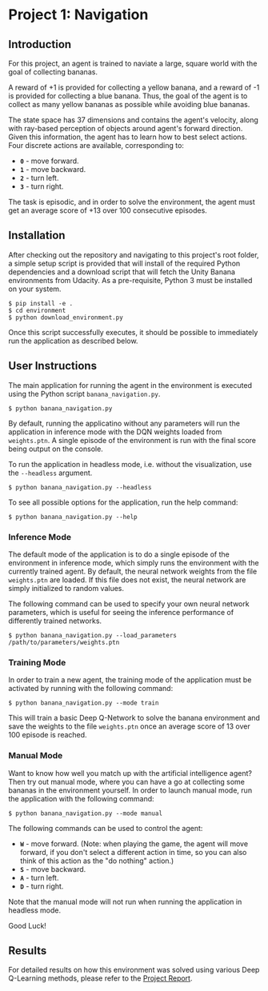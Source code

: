 # Project 1: Navigation

## Introduction

For this project, an agent is trained to naviate a large, square world with the goal of collecting bananas.

A reward of +1 is provided for collecting a yellow banana, and a reward of -1 is provided for collecting a blue banana.
Thus, the goal of the agent is to collect as many yellow bananas as possible while avoiding blue bananas.

The state space has 37 dimensions and contains the agent's velocity, along with ray-based perception of objects around
agent's forward direction.  Given this information, the agent has to learn how to best select actions.  Four discrete
actions are available, corresponding to:
- **`0`** - move forward.
- **`1`** - move backward.
- **`2`** - turn left.
- **`3`** - turn right.

The task is episodic, and in order to solve the environment, the agent must get an average score of +13 over 100
consecutive episodes.

## Installation

After checking out the repository and navigating to this project's root folder, a simple setup script is provided that
will install of the required Python dependencies and a download script that will fetch the Unity Banana environments
from Udacity. As a pre-requisite, Python 3 must be installed on your system.

```
$ pip install -e .
$ cd environment
$ python download_environment.py
```

Once this script successfully executes, it should be possible to immediately run the application as described below.


## User Instructions

The main application for running the agent in the environment is executed using the Python script
`banana_navigation.py`.

```
$ python banana_navigation.py
```

By default, running the applicatino without any parameters will run the application in inference mode with the DQN
weights loaded from `weights.ptn`. A single episode of the environment is run with the final score being output on the
console.

To run the application in headless mode, i.e. without the visualization, use the `--headless` argument.

```
$ python banana_navigation.py --headless
```

To see all possible options for the application, run the help command:

```
$ python banana_navigation.py --help
```

### Inference Mode

The default mode of the application is to do a single episode of the environment in inference mode, which simply runs
the environment with the currently trained agent. By default, the neural network weights from the file `weights.ptn`
are loaded. If this file does not exist, the neural network are simply initialized to random values.

The following command can be used to specify your own neural network parameters, which is useful for seeing the
inference performance of differently trained networks.

```
$ python banana_navigation.py --load_parameters /path/to/parameters/weights.ptn
```

### Training Mode

In order to train a new agent, the training mode of the application must be activated by running with the following
command:

```
$ python banana_navigation.py --mode train
```

This will train a basic Deep Q-Network to solve the banana environment and save the weights to the file `weights.ptn`
once an average score of 13 over 100 episode is reached.

### Manual Mode

Want to know how well you match up with the artificial intelligence agent? Then try out manual mode, where you can have
a go at collecting some bananas in the environment yourself. In order to launch manual mode, run the application with
the following command:

```
$ python banana_navigation.py --mode manual
```

The following commands can be used to control the agent:
- **`W`** - move forward. (Note: when playing the game, the agent will move forward, if you don't select a different
            action in time, so you can also think of this action as the "do nothing" action.)
- **`S`** - move backward.
- **`A`** - turn left.
- **`D`** - turn right.

Note that the manual mode will not run when running the application in headless mode.

Good Luck!

## Results

For detailed results on how this environment was solved using various Deep Q-Learning methods, please refer to the
[Project Report](report.md).
